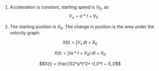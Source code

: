 1. Acceleration is constant, starting speed is $V_0$, so
$$V_x = a*t + V_{0}$$

2. The starting position is $X_0$. The change in position is the area under the velocity graph: 

$$X(t) = \int V_x \, dt + X_{0}$$

$$X(t) = \int (a*t + V_{0}) \, dt + X_{0}$$

$$X(t) = \frac{1}2*a*t^2+ V_0*t + X_0$$
